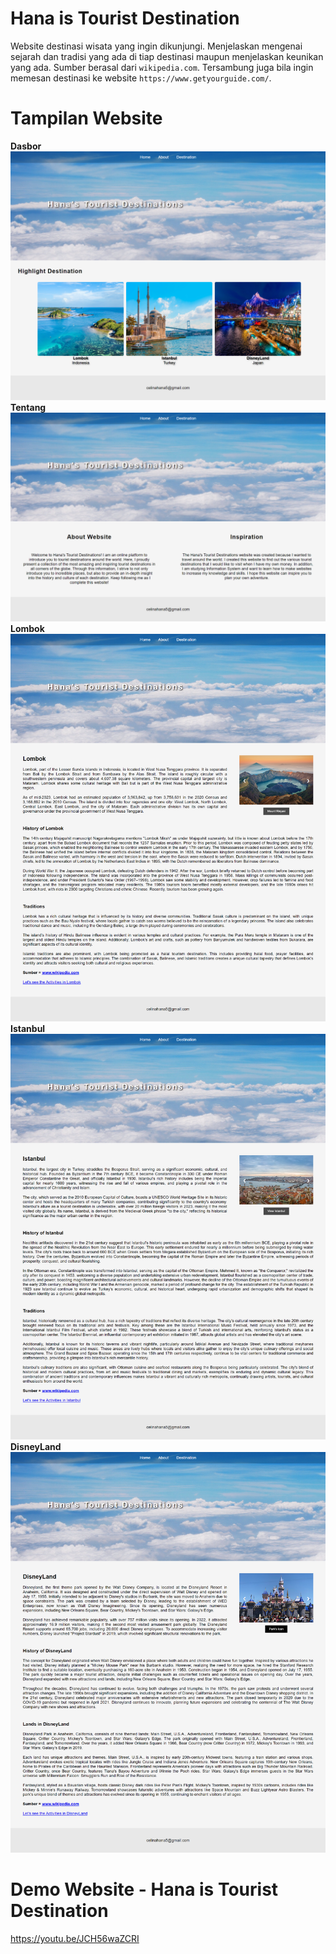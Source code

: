 # Hana is Tourist Destination
Website destinasi wisata yang ingin dikunjungi. Menjelaskan mengenai sejarah dan tradisi yang ada di tiap destinasi maupun menjelaskan keunikan yang ada. Sumber berasal dari `wikipedia.com`. Tersambung juga bila ingin memesan destinasi ke website `https://www.getyourguide.com/`.

# Tampilan Website
**Dasbor**
![alt text](https://github.com/Celinahanaa/Hana-is-Tourist-Destination/blob/main/ss1.png?row=true)
**Tentang**
![alt text](https://github.com/Celinahanaa/Hana-is-Tourist-Destination/blob/main/ss2.png?row=true)
**Lombok**
![alt text](https://github.com/Celinahanaa/Hana-is-Tourist-Destination/blob/main/ss3.png?row=true)
**Istanbul**
![alt text](https://github.com/Celinahanaa/Hana-is-Tourist-Destination/blob/main/ss4.png?row=true)
**DisneyLand**
![alt text](https://github.com/Celinahanaa/Hana-is-Tourist-Destination/blob/main/ss5.png?row=true)


# Demo Website - Hana is Tourist Destination
https://youtu.be/JCH56waZCRI

